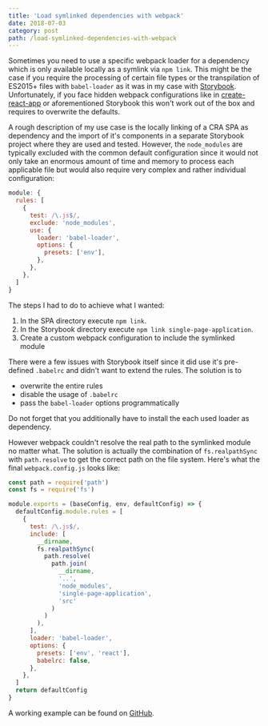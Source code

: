 ```yaml
---
title: 'Load symlinked dependencies with webpack'
date: 2018-07-03
category: post
path: /load-symlinked-dependencies-with-webpack
---
```


Sometimes you need to use a specific webpack loader for a dependency which is only available locally as a symlink via `npm link`. This might be the case if you require the processing of certain file types or the transpilation of ES2015+ files with `babel-loader` as it was in my case with [Storybook](https://storybook.js.org/). Unfortunately, if you face hidden webpack configurations like in [create-react-app](https://github.com/facebook/create-react-app) or aforementioned Storybook this won't work out of the box and requires to overwrite the defaults.

A rough description of my use case is the locally linking of a CRA SPA as dependency and the import of it's components in a separate Storybook project where they are used and tested. However, the `node_modules` are typically excluded with the common default configuration since it would not only take an enormous amount of time and memory to process each applicable file but would also require very complex and rather individual configuration:

```js
module: {
  rules: [
    {
      test: /\.js$/,
      exclude: 'node_modules',
      use: {
        loader: 'babel-loader',
        options: {
          presets: ['env'],
        },
      },
    },
  ]
}
```

The steps I had to do to achieve what I wanted:

1. In the SPA directory execute `npm link`.
2. In the Storybook directory execute `npm link single-page-application`.
3. Create a custom webpack configuration to include the symlinked module

There were a few issues with Storybook itself since it did use it's pre-defined `.babelrc` and didn't want to extend the rules. The solution is to

- overwrite the entire rules
- disable the usage of `.babelrc`
- pass the `babel-loader` options programmatically

Do not forget that you additionally have to install the each used loader as dependency.

However webpack couldn't resolve the real path to the symlinked module no matter what. The solution is actually the combination of `fs.realpathSync` with `path.resolve` to get the correct path on the file system. Here's what the final `webpack.config.js` looks like:

```js
const path = require('path')
const fs = require('fs')

module.exports = (baseConfig, env, defaultConfig) => {
  defaultConfig.module.rules = [
    {
      test: /\.js$/,
      include: [
        __dirname,
        fs.realpathSync(
          path.resolve(
            path.join(
              __dirname,
              '..',
              'node_modules',
              'single-page-application',
              'src'
            )
          )
        ),
      ],
      loader: 'babel-loader',
      options: {
        presets: ['env', 'react'],
        babelrc: false,
      },
    },
  ]
  return defaultConfig
}
```

A working example can be found on [GitHub](https://github.com/akullpp/linked-storybook).
